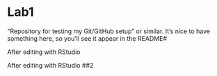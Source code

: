 # Lab1
“Repository for testing my Git/GitHub setup” or similar. It’s nice to have something here, so you’ll see it appear in the README#

After editing with RStudio

After editing with RStudio ##2
